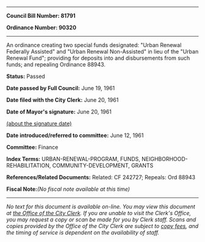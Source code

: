 

********

**Council Bill Number: 81791**
   
**Ordinance Number: 90320**
********

 An ordinance creating two special funds designated: "Urban Renewal Federally Assisted" and "Urban Renewal Non-Assisted" in lieu of the "Urban Renewal Fund"; providing for deposits into and disbursements from such funds; and repealing Ordinance 88943.

**Status:** Passed
   
**Date passed by Full Council:** June 19, 1961
   
**Date filed with the City Clerk:** June 20, 1961
   
**Date of Mayor's signature:** June 20, 1961
   
[(about the signature date)](/~public/approvaldate.htm)
   
   
   
**Date introduced/referred to committee:** June 12, 1961
   
**Committee:** Finance
   
   
**Index Terms:** URBAN-RENEWAL-PROGRAM, FUNDS, NEIGHBORHOOD-REHABILITATION, COMMUNITY-DEVELOPMENT, GRANTS

**References/Related Documents:** Related: CF 242727; Repeals: Ord 88943

**Fiscal Note:**_(No fiscal note available at this time)_
********

_No text for this document is available on-line. You may view this document at [the Office of the City Clerk](http://www.seattle.gov/leg/clerk/contactUs.htm). If you are unable to visit the Clerk's Office, you may request a copy or scan be made for you by Clerk staff. Scans and copies provided by the Office of the City Clerk are subject to [copy fees](http://clerk.seattle.gov/~public/clerkfees.htm), and the timing of service is dependent on the availability of staff._

